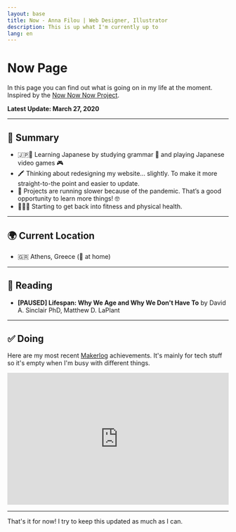 ```yaml
---
layout: base
title: Now - Anna Filou | Web Designer, Illustrator
description: This is up what I'm currently up to
lang: en
---
```


# Now Page

In this page you can find out what is going on in my life at the moment.
Inspired by the [Now Now Now Project](https://nownownow.com/about).

**Latest Update: March 27, 2020**

---

## 📜 Summary
- 🇯🇵💬 Learning Japanese by studying grammar 📕 and playing Japanese video games 🎮
- 🖍 Thinking about redesigning my website... slightly. To make it more straight-to-the point and easier to update.
- 🦠 Projects are running slower because of the pandemic. That’s a good opportunity to learn more things! 🤓
- 🏃🏻‍♀️ Starting to get back into fitness and physical health.

---

## 🌍 Current Location
- 🇬🇷 Athens, Greece (🏡 at home)

---

## 📖 Reading
- **[PAUSED] Lifespan: Why We Age and Why We Don't Have To** by David A. Sinclair PhD, Matthew D. LaPlant

---

## ✅ Doing
Here are my most recent [Makerlog](https://getmakerlog.com/about) achievements. It's mainly for tech stuff so it's empty when I'm busy with different things.

<iframe title="Makerlog Embed" height="300" style="width:100%" scrolling="no" frameborder="0" allowtransparency="true" src="https://api.getmakerlog.com/users/1293/embed"></iframe>

---

That's it for now! I try to keep this updated as much as I can.
